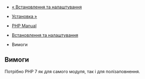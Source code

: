 - [« Встановлення та налаштування](ds.setup.md)
- [Установка »](ds.installation.md)

- [PHP Manual](index.md)
- [Встановлення та налаштування](ds.setup.md)
- Вимоги

## Вимоги

Потрібно PHP 7 як для самого модуля, так і для полізаповнення.
